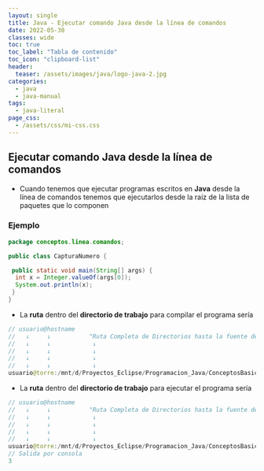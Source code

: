 ```yaml
---
layout: single
title: Java - Ejecutar comando Java desde la línea de comandos
date: 2022-05-30
classes: wide
toc: true
toc_label: "Tabla de contenido"
toc_icon: "clipboard-list"
header:
  teaser: /assets/images/java/logo-java-2.jpg
categories:
  - java
  - java-manual
tags:
  - java-literal
page_css: 
  - /assets/css/mi-css.css
---
```


## Ejecutar comando Java desde la línea de comandos

* Cuando tenemos que ejecutar programas escritos en **Java** desde la línea de comandos tenemos que ejecutarlos desde la raíz de la lista de paquetes que lo componen

### Ejemplo
  
```java
package conceptos.linea.comandos;

public class CapturaNumero {

 public static void main(String[] args) {
  int x = Integer.valueOf(args[0]);
  System.out.println(x);
 }
}
```

* La **ruta** dentro del **directorio de trabajo** para compilar el programa sería

```java
// usuario@hostname 
//   ↓     ↓           "Ruta Completa de Directorios hasta la fuente del programa" 
//   ↓     ↓            ↓                                                      Comando 
//   ↓     ↓            ↓                                                      ↓    Package/Paquetes del Proyecto
//   ↓     ↓            ↓                                                      ↓    ↓                                1-Argumentos
//   ↓     ↓            ↓                                                      ↓    ↓                                ↓
usuario@torre:/mnt/d/Proyectos_Eclipse/Programacion_Java/ConceptosBasicos/src$ javac conceptos/comandos/CapturaNumero 3
```

* La **ruta** dentro del **directorio de trabajo** para ejecutar el programa sería

```java
// usuario@hostname 
//   ↓     ↓           "Ruta Completa de Directorios hasta la fuente del programa" 
//   ↓     ↓            ↓                                                      Comando 
//   ↓     ↓            ↓                                                      ↓    Package/Paquetes del Proyecto
//   ↓     ↓            ↓                                                      ↓    ↓                                1-Argumentos
//   ↓     ↓            ↓                                                      ↓    ↓                                ↓
usuario@torre:/mnt/d/Proyectos_Eclipse/Programacion_Java/ConceptosBasicos/src$ java conceptos/comandos/CapturaNumero 3
// Salida por consola
3
```
